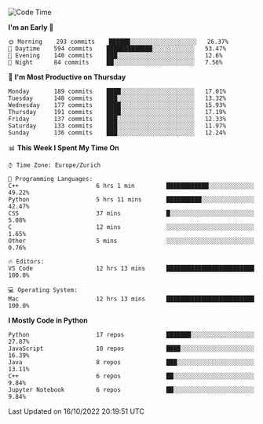 <!--START_SECTION:waka-->
![Code Time](http://img.shields.io/badge/Code%20Time-2%2C421%20hrs%206%20mins-blue)

**I'm an Early 🐤** 

```text
🌞 Morning    293 commits    ██████░░░░░░░░░░░░░░░░░░░   26.37% 
🌆 Daytime    594 commits    █████████████░░░░░░░░░░░░   53.47% 
🌃 Evening    140 commits    ███░░░░░░░░░░░░░░░░░░░░░░   12.6% 
🌙 Night      84 commits     ██░░░░░░░░░░░░░░░░░░░░░░░   7.56%

```
📅 **I'm Most Productive on Thursday** 

```text
Monday       189 commits    ████░░░░░░░░░░░░░░░░░░░░░   17.01% 
Tuesday      148 commits    ███░░░░░░░░░░░░░░░░░░░░░░   13.32% 
Wednesday    177 commits    ████░░░░░░░░░░░░░░░░░░░░░   15.93% 
Thursday     191 commits    ████░░░░░░░░░░░░░░░░░░░░░   17.19% 
Friday       137 commits    ███░░░░░░░░░░░░░░░░░░░░░░   12.33% 
Saturday     133 commits    ███░░░░░░░░░░░░░░░░░░░░░░   11.97% 
Sunday       136 commits    ███░░░░░░░░░░░░░░░░░░░░░░   12.24%

```


📊 **This Week I Spent My Time On** 

```text
⌚︎ Time Zone: Europe/Zurich

💬 Programming Languages: 
C++                      6 hrs 1 min         ████████████░░░░░░░░░░░░░   49.22% 
Python                   5 hrs 11 mins       ██████████░░░░░░░░░░░░░░░   42.47% 
CSS                      37 mins             █░░░░░░░░░░░░░░░░░░░░░░░░   5.08% 
C                        12 mins             ░░░░░░░░░░░░░░░░░░░░░░░░░   1.65% 
Other                    5 mins              ░░░░░░░░░░░░░░░░░░░░░░░░░   0.76%

🔥 Editors: 
VS Code                  12 hrs 13 mins      █████████████████████████   100.0%

💻 Operating System: 
Mac                      12 hrs 13 mins      █████████████████████████   100.0%

```

**I Mostly Code in Python** 

```text
Python                   17 repos            ███████░░░░░░░░░░░░░░░░░░   27.87% 
JavaScript               10 repos            ████░░░░░░░░░░░░░░░░░░░░░   16.39% 
Java                     8 repos             ███░░░░░░░░░░░░░░░░░░░░░░   13.11% 
C++                      6 repos             ██░░░░░░░░░░░░░░░░░░░░░░░   9.84% 
Jupyter Notebook         6 repos             ██░░░░░░░░░░░░░░░░░░░░░░░   9.84%

```



 Last Updated on 16/10/2022 20:19:51 UTC
<!--END_SECTION:waka-->　　
